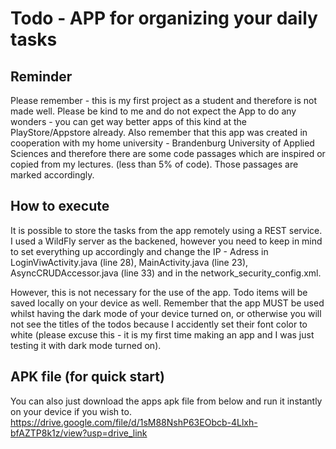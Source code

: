 # Todo - APP for organizing your daily tasks

## Reminder
Please remember - this is my first project as a student and therefore is not made well. Please be kind to me and do not expect the App to do any wonders - you can get way better apps
of this kind at the PlayStore/Appstore already. Also remember that this app was created in cooperation with my home university - Brandenburg University of Applied Sciences and therefore there are some code passages which are inspired or copied from my lectures. (less than 5% of code). Those passages are marked accordingly. 

## How to execute
It is possible to store the tasks from the app remotely using a REST service. I used a WildFly server as the backened, however you need to keep in mind to set everything up accordingly
and change the IP - Adress in LoginViwActivity.java (line 28), MainActivity.java (line 23), AsyncCRUDAccessor.java (line 33) and in the 
network_security_config.xml. 

However, this is not necessary for the use of the app. Todo items will be saved locally on your device as well. 
Remember that the app MUST be used whilst having the dark mode of your device turned on, or otherwise you will not see the titles of the todos because I accidently set their font color to white
(please excuse this - it is my first time making an app and I was just testing it with dark mode turned on).

## APK file (for quick start)
You can also just download the apps apk file from below and run it instantly on your device if you wish to.
https://drive.google.com/file/d/1sM88NshP63EObcb-4Llxh-bfAZTP8k1z/view?usp=drive_link
